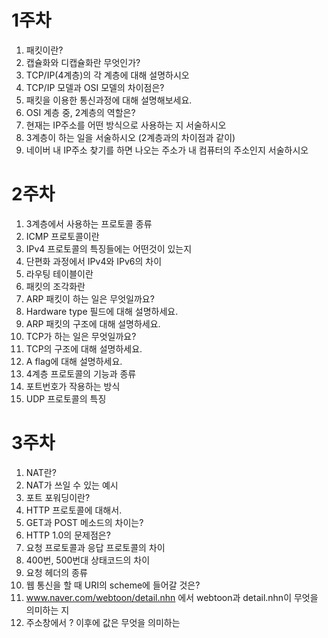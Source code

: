 # 1주차

1. 패킷이란?
2. 캡슐화와 디캡슐화란 무엇인가?
3. TCP/IP(4계층)의 각 계층에 대해 설명하시오
4. TCP/IP 모델과 OSI 모델의 차이점은?
5. 패킷을 이용한 통신과정에 대해 설명해보세요.
6. OSI 계층 중, 2계층의 역할은?
7. 현재는 IP주소를 어떤 방식으로 사용하는 지 서술하시오
8. 3계층이 하는 일을 서술하시오 (2계층과의 차이점과 같이)
9. 네이버 내 IP주소 찾기를 하면 나오는 주소가 내 컴퓨터의 주소인지 서술하시오

# 2주차

1. 3계층에서 사용하는 프로토콜 종류
2. ICMP 프로토콜이란
3. IPv4 프로토콜의 특징들에는 어떤것이 있는지
4. 단편화 과정에서 IPv4와 IPv6의 차이
5. 라우팅 테이블이란
6. 패킷의 조각화란
7. ARP 패킷이 하는 일은 무엇일까요?
8. Hardware type 필드에 대해 설명하세요.
9. ARP 패킷의 구조에 대해 설명하세요.
10. TCP가 하는 일은 무엇일까요?
11. TCP의 구조에 대해 설명하세요.
12. A flag에 대해 설명하세요.
13. 4계층 프로토콜의 기능과 종류
14. 포트번호가 작용하는 방식
15. UDP 프로토콜의 특징

# 3주차

1. NAT란?
2. NAT가 쓰일 수 있는 예시
3. 포트 포워딩이란?
4. HTTP 프로토콜에 대해서.
5. GET과 POST 메소드의 차이는?
6. HTTP 1.0의 문제점은?
7. 요청 프로토콜과 응답 프로토콜의 차이
8. 400번, 500번대 상태코드의 차이
9. 요청 헤더의 종류
10. 웹 통신을 할 때 URI의 scheme에 들어갈 것은?
11. www.naver.com/webtoon/detail.nhn 에서 webtoon과 detail.nhn이 무엇을 의미하는 지
12. 주소창에서 ? 이후에 값은 무엇을 의미하는
